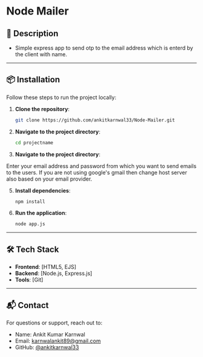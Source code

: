 # Node Mailer

## 📄 Description

- Simple express app to send otp to the email address which is enterd by the client with name.

---

## 📦 Installation

Follow these steps to run the project locally:

1. **Clone the repository**:
   ```bash
   git clone https://github.com/ankitkarnwal33/Node-Mailer.git
   ```

2. **Navigate to the project directory**:
   ```bash
   cd projectname
   ```
3. **Navigate to the project directory**:

Enter your email address and password from which you want to send emails to the users.
If you are not using google's gmail then change host server also based on your email provider.

5. **Install dependencies**:
   ```bash
   npm install
   ```

6. **Run the application**:
   ```bash
   node app.js
   ```

---

## 🛠️ Tech Stack

- **Frontend**: [HTML5, EJS]
- **Backend**: [Node.js, Express.js]
- **Tools**: [Git]

---

## 📬 Contact

For questions or support, reach out to:
- Name: Ankit Kumar Karnwal
- Email: karnwalankit89@gmail.com
- GitHub: [@ankitkarnwal33](https://github.com/ankitkarnwal33)

